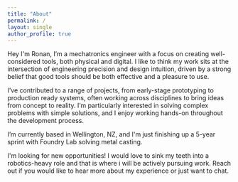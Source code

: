 ```yaml
---
title: "About"
permalink: /
layout: single
author_profile: true
---
```


Hey I'm Ronan, 
I’m a mechatronics engineer with a focus on creating well-considered tools, both physical and digital. I like to think my work sits at the intersection of engineering precision and design intuition, driven by a strong belief that good tools should be both effective and a pleasure to use.

I’ve contributed to a range of projects, from early-stage prototyping to production ready systems, often working across disciplines to bring ideas from concept to reality. I’m particularly interested in solving complex problems with simple solutions, and I enjoy working hands-on throughout the development process.

I’m currently based in Wellington, NZ, and I'm just finishing up a 5-year sprint with Foundry Lab solving metal casting.

I'm looking for new opportunities!
I would love to sink my teeth into a robotics-heavy role and that is where i will be actively pursuing work. 
Reach out if you would like to hear more about my experience or just want to chat. 
